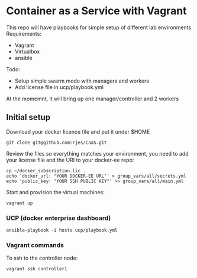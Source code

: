 # Container as a Service with Vagrant

This repo will have playbooks for simple setup of different lab environments
Requirements:
- Vagrant
- Virtualbox
- ansible

Todo:
- Setup simple swarm mode with managers and workers
- Add license file in ucp/playbook.yml

At the momemnt, it will bring up one manager/controller and 2 workers

## Initial setup
Download your docker licence file and put it under $HOME
```
git clone git@github.com:rjes/CaaS.git
```
Review the files so everything matches your environment, you need to add your license file and the URI to your docker-ee repo:
```
cp ~/docker_subscription.lic .
echo 'docker_url: "YOUR DOCKER-EE URL"' > group_vars/all/secrets.yml
echo 'public_key: "YOUR SSH PUBLIC KEY"' >> group_vars/all/main.yml
```
Start and provision the virtual machines:
```
vagrant up
```
### UCP (docker enterprise dashboard)
```
ansible-playbook -i hosts ucp/playbook.yml
```

### Vagrant commands
To ssh to the controller node:
```
vagrant ssh controller1
```
